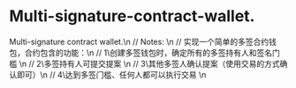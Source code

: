 # Multi-signature-contract-wallet.
Multi-signature contract wallet.\n
// Notes: \n
// 实现⼀个简单的多签合约钱包，合约包含的功能：\n
// 1\创建多签钱包时，确定所有的多签持有⼈和签名门槛 \n
// 2\多签持有⼈可提交提案 \n
// 3\其他多签⼈确认提案（使⽤交易的⽅式确认即可）\n
// 4\达到多签⻔槛、任何⼈都可以执⾏交易 \n
